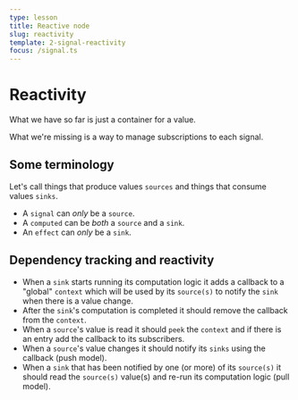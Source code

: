 ```yaml
---
type: lesson
title: Reactive node
slug: reactivity
template: 2-signal-reactivity
focus: /signal.ts
---
```


# Reactivity

What we have so far is just a container for a value.

What we're missing is a way to manage subscriptions to each signal.

## Some terminology

Let's call things that produce values `sources` and things that consume values `sinks`.

- A `signal` can _only_ be a `source`.
- A `computed` can be _both_ a `source` and a `sink`.
- An `effect` can _only_ be a `sink`.

## Dependency tracking and reactivity

- When a `sink` starts running its computation logic it adds a callback to a "global" `context` which will be used by its `source(s)` to notify the `sink` when there is a value change.
- After the `sink`'s computation is completed it should remove the callback from the `context`.
- When a `source`'s value is read it should `peek` the `context` and if there is an entry add the callback to its subscribers.
- When a `source`'s value changes it should notify its `sinks` using the callback (push model).
- When a `sink` that has been notified by one (or more) of its `source(s)` it should read the `source(s)` value(s) and re-run its computation logic (pull model).
